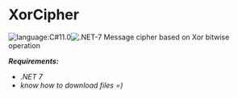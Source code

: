 # XorCipher
![language:C#11.0](https://img.shields.io/badge/language-c#11.0-blueviolet)![.NET-7](https://img.shields.io/badge/.NET-7-blueviolet)
Message cipher based on Xor bitwise operation

***Requirements:***
- *.NET 7*
- *know how to download files =)*

